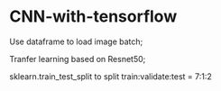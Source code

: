 # CNN-with-tensorflow

Use dataframe to load image batch;

Tranfer learning based on Resnet50;

sklearn.train_test_split to split train:validate:test = 7:1:2
